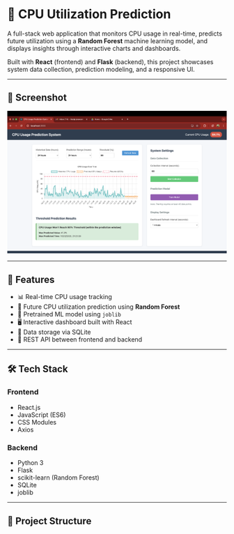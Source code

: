 # 🧠 CPU Utilization Prediction

A full-stack web application that monitors CPU usage in real-time, predicts future utilization using a **Random Forest** machine learning model, and displays insights through interactive charts and dashboards.

Built with **React** (frontend) and **Flask** (backend), this project showcases system data collection, prediction modeling, and a responsive UI.

---

## 📸 Screenshot

![App Screenshot](./output%20screenshot.png)

---

## 🚀 Features

- 📊 Real-time CPU usage tracking
- 🔮 Future CPU utilization prediction using **Random Forest**
- 🧠 Pretrained ML model using `joblib`
- 🖥️ Interactive dashboard built with React
- 💾 Data storage via SQLite
- 🔌 REST API between frontend and backend

---

## 🛠️ Tech Stack

### Frontend
- React.js
- JavaScript (ES6)
- CSS Modules
- Axios

### Backend
- Python 3
- Flask
- scikit-learn (Random Forest)
- SQLite
- joblib

---

## 📁 Project Structure


